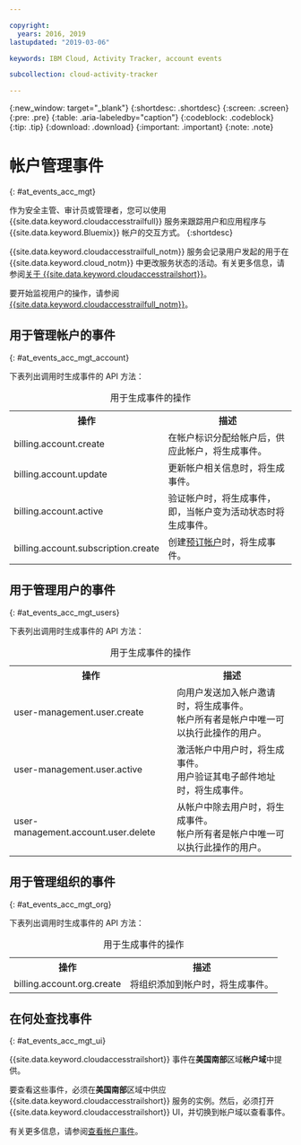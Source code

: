 ```yaml
---

copyright:
  years: 2016, 2019
lastupdated: "2019-03-06"

keywords: IBM Cloud, Activity Tracker, account events

subcollection: cloud-activity-tracker

---
```


{:new_window: target="_blank"}
{:shortdesc: .shortdesc}
{:screen: .screen}
{:pre: .pre}
{:table: .aria-labeledby="caption"}
{:codeblock: .codeblock}
{:tip: .tip}
{:download: .download}
{:important: .important}
{:note: .note}

# 帐户管理事件  
{: #at_events_acc_mgt}

作为安全主管、审计员或管理者，您可以使用 {{site.data.keyword.cloudaccesstrailfull}} 服务来跟踪用户和应用程序与 {{site.data.keyword.Bluemix}} 帐户的交互方式。
{:shortdesc}

{{site.data.keyword.cloudaccesstrailfull_notm}} 服务会记录用户发起的用于在 {{site.data.keyword.cloud_notm}} 中更改服务状态的活动。有关更多信息，请参阅[关于 {{site.data.keyword.cloudaccesstrailshort}}](/docs/services/cloud-activity-tracker?topic=cloud-activity-tracker-activity_tracker_ov#activity_tracker_ov)。

要开始监视用户的操作，请参阅[{{site.data.keyword.cloudaccesstrailfull_notm}}](/docs/services/cloud-activity-tracker?topic=cloud-activity-tracker-getting-started-with-cla#getting-started-with-cla)。 



## 用于管理帐户的事件
{: #at_events_acc_mgt_account}

下表列出调用时生成事件的 API 方法：

<table>
  <caption>用于生成事件的操作</caption>
  <tr>
    <th>操作</th>
	  <th>描述</th>
  </tr>
  <tr>
    <td>billing.account.create</td>
	  <td>在帐户标识分配给帐户后，供应此帐户，将生成事件。</td>
  </tr>
  <tr>
    <td>billing.account.update</td>
	  <td>更新帐户相关信息时，将生成事件。</td>
  </tr>
  <tr>
    <td>billing.account.active</td>
	  <td>验证帐户时，将生成事件，即，当帐户变为活动状态时将生成事件。</td>
  </tr>
  <tr>
    <td>billing.account.subscription.create</td>
	  <td>创建<a href="/docs/account?topic=account-accounts#subscription-account">预订帐户</a>时，将生成事件。</td>
  </tr>
</table>



## 用于管理用户的事件
{: #at_events_acc_mgt_users}

下表列出调用时生成事件的 API 方法：

<table>
  <caption>用于生成事件的操作</caption>
  <tr>
    <th>操作</th>
	  <th>描述</th>
  </tr>
  <tr>
    <td>user-management.user.create</td>
	  <td>向用户发送加入帐户邀请时，将生成事件。</br>帐户所有者是帐户中唯一可以执行此操作的用户。</td>
  </tr>
  <tr>
    <td>user-management.user.active</td>
	  <td>激活帐户中用户时，将生成事件。</br>用户验证其电子邮件地址时，将生成事件。</td>
  </tr>
  <tr>
    <td>user-management.account.user.delete</td>
	  <td>从帐户中除去用户时，将生成事件。</br>帐户所有者是帐户中唯一可以执行此操作的用户。</td>
  </tr>
</table>

## 用于管理组织的事件
{: #at_events_acc_mgt_org}

下表列出调用时生成事件的 API 方法：

<table>
  <caption>用于生成事件的操作</caption>
  <tr>
    <th>操作</th>
	  <th>描述</th>
  </tr>
  <tr>
    <td>billing.account.org.create</td>
	  <td>将组织添加到帐户时，将生成事件。</td>
  </tr>
</table>

## 在何处查找事件
{: #at_events_acc_mgt_ui}

{{site.data.keyword.cloudaccesstrailshort}} 事件在**美国南部**区域**帐户域**中提供。 

要查看这些事件，必须在**美国南部**区域中供应 {{site.data.keyword.cloudaccesstrailshort}} 服务的实例。然后，必须打开 {{site.data.keyword.cloudaccesstrailshort}} UI，并切换到帐户域以查看事件。 

有关更多信息，请参阅[查看帐户事件](/docs/services/cloud-activity-tracker/how-to/manage-events-ui?topic=cloud-activity-tracker-view_acc_events#view_acc_events_account_events)。








